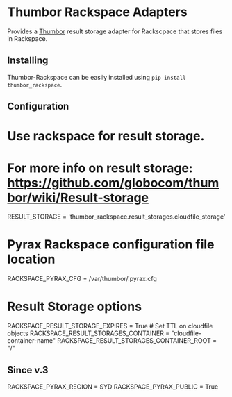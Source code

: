 Thumbor Rackspace Adapters
==========================

Provides a [Thumbor](https://github.com/globocom/thumbor) result storage adapter for Rackscpace that stores files in Rackspace.

Installing
----------

Thumbor-Rackspace can be easily installed using `pip install thumbor_rackspace`.

Configuration
-------------

# Use rackspace for result storage.
# For more info on result storage: https://github.com/globocom/thumbor/wiki/Result-storage
RESULT_STORAGE = 'thumbor_rackspace.result_storages.cloudfile_storage'

# Pyrax Rackspace configuration file location
RACKSPACE_PYRAX_CFG = /var/thumbor/.pyrax.cfg

# Result Storage options
RACKSPACE_RESULT_STORAGE_EXPIRES = True # Set TTL on cloudfile objects
RACKSPACE_RESULT_STORAGES_CONTAINER = "cloudfile-container-name"
RACKSPACE_RESULT_STORAGES_CONTAINER_ROOT = "/"

## Since v.3
RACKSPACE_PYRAX_REGION = SYD
RACKSPACE_PYRAX_PUBLIC = True
